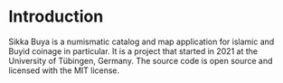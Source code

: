 # Introduction

Sikka Buya is a numismatic catalog and map application for islamic and Buyid coinage in particular. It is a project that started in 2021 at the University of Tübingen, Germany. The source code is open source and licensed with the MIT license.